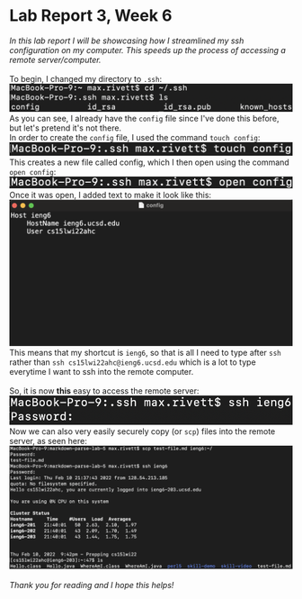 # Lab Report 3, Week 6

*In this lab report I will be showcasing how I streamlined my ssh configuration on my computer. This speeds up the process of accessing a remote server/computer.*
<br><br>
To begin, I changed my directory to `.ssh`:
![cd .ssh](/images/labreport3/pic1.png)
<br>
As you can see, I already have the `config` file since I've done this before, but let's pretend it's not there.
<br>
In order to create the `config` file, I used the command `touch config`:
![touch config](/images/labreport3/pic2.png)
<br>
This creates a new file called config, which I then open using the command `open config`:
![open config](/images/labreport3/pic3.png)
<br>
Once it was open, I added text to make it look like this:
![tconfig file](/images/labreport3/pic4.png)
<br>
This means that my shortcut is `ieng6`, so that is all I need to type after `ssh` rather than `ssh cs15lwi22ahc@ieng6.ucsd.edu` which is a lot to type everytime I want to ssh into the remote computer.
<br><br>
So, it is now **this** easy to access the remote server:
![accessing](/images/labreport3/pic5.png)
<br>
Now we can also very easily securely copy (or `scp`) files into the remote server, as seen here:
![scp](/images/labreport3/pic6.png)
<br><br>
*Thank you for reading and I hope this helps!*